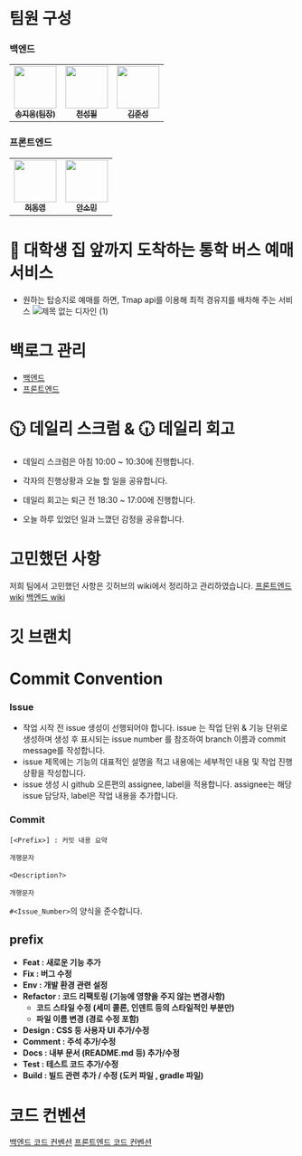 # 팀원 구성
<table>
<tr>
<h3>백엔드</h3>
<td align="center"><a href="https://github.com/ji-woong-song"><img src="https://avatars.githubusercontent.com/u/55657581?v=4" width="75px;" alt=""/><br /><sub><b>송지웅(팀장)</b></sub></a><br />
<td align="center"><a href="https://github.com/popopy0412"><img src="https://avatars.githubusercontent.com/u/51325183?v=4" width="75px;" alt=""/><br /><sub><b>천성필</b></sub></a><br />
<td align="center"><a href="https://github.com/keemjoonsung"><img src="https://avatars.githubusercontent.com/u/50402527?v=4" width="75px;" alt=""/><br /><sub><b>김준성</b></sub></a><br />
</table>
<h3>프론트엔드</h3>
<table>
<tr>
<td align="center"><a href="https://github.com/vavoya"><img src="https://avatars.githubusercontent.com/u/128780530?v=4" width="75px;" alt=""/><br /><sub><b>허동영</b></sub></a><br />
<td align="center"><a href="https://github.com/somm12"><img src="https://avatars.githubusercontent.com/u/63543733?v=4" width="75px;" alt=""/><br /><sub><b>안소민</b></sub></a><br />
</table>
</table>


# 🚌 대학생 집 앞까지 도착하는 통학 버스 예매 서비스
- 원하는 탑승지로 예매를 하면, Tmap api를 이용해 최적 경유지를 배차해 주는 서비스
![제목 없는 디자인 (1)](https://github.com/user-attachments/assets/a3d2d786-4cda-4a7d-be57-2fcdcc1ec445)

# 백로그 관리
- [백엔드](https://github.com/orgs/softeer5th/projects/4)
- [프론트엔드](https://github.com/orgs/softeer5th/projects/6)

# 🕥 데일리 스크럼 & 🕡 데일리 회고
- 데일리 스크럼은 아침 10:00 ~ 10:30에 진행합니다.
- 각자의 진행상황과 오늘 할 일을 공유합니다.

- 데일리 회고는 퇴근 전 18:30 ~ 17:00에 진행합니다.
- 오늘 하루 있었던 일과 느꼈던 감정을 공유합니다.

# 고민했던 사항
저희 팀에서 고민했던 사항은 깃허브의 wiki에서 정리하고 관리하였습니다.
[프론트엔드 wiki]()
[백엔드 wiki](https://github.com/softeer5th/team1-dingdong/wiki/Backend)


# 깃 브랜치 
# Commit Convention

### Issue

- 작업 시작 전 issue 생성이 선행되어야 합니다. issue 는 작업 단위 & 기능 단위로 생성하며 생성 후 표시되는 issue number 를 참조하여 branch 이름과 commit message를 작성합니다.
- issue 제목에는 기능의 대표적인 설명을 적고 내용에는 세부적인 내용 및 작업 진행 상황을 작성합니다.
- issue 생성 시 github 오른편의 assignee, label을 적용합니다. assignee는 해당 issue 담당자, label은 작업 내용을 추가합니다.

### Commit

`[<Prefix>] : 커밋 내용 요약`

`개행문자` 

`<Description?>` 

`개행문자`

`#<Issue_Number>`의 양식을 준수합니다.

## prefix

- **Feat : 새로운 기능 추가**
- **Fix : 버그 수정**
- **Env : 개발 환경 관련 설정**
- **Refactor : 코드 리팩토링 (기능에 영향을 주지 않는 변경사항)**
    - **코드 스타일 수정 (세미 콜론, 인덴트 등의 스타일적인 부분만)**
    - **파일 이름 변경 (경로 수정 포함)**
- **Design : CSS 등 사용자 UI 추가/수정**
- **Comment : 주석 추가/수정**
- **Docs : 내부 문서 (README.md 등) 추가/수정**
- **Test : 테스트 코드 추가/수정**
- **Build : 빌드 관련 추가 / 수정 (도커 파일 , gradle 파일)**

# 코드 컨벤션
[백엔드 코드 컨벤션](https://github.com/softeer5th/team1-dingdong/wiki/%EB%B0%B1%EC%97%94%EB%93%9C-%EC%BD%94%EB%93%9C-%EC%BB%A8%EB%B2%A4%EC%85%98)
[프론트엔드 코드 컨벤션]()

